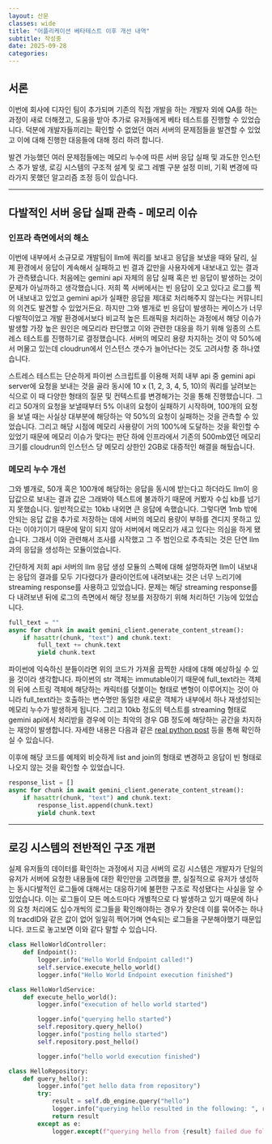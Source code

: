 ```yaml
---
layout: 산문
classes: wide
title: "어플리케이션 베타테스트 이후 개선 내역"
subtitle: 작성중
date: 2025-09-28
categories: 
---
```


## 서론

이번에 회사에 디자인 팀이 추가되며 기존의 직접 개발을 하는 개발자 외에 QA를 하는 과정이 새로
더해졌고, 도움을 받아 추가로 유저들에게 베타 테스트를 진행할 수 있었습니다. 덕분에 개발자들끼리는
확인할 수 없었던 여러 서버의 문제점들을 발견할 수 있었고 이에 대해 진행한 대응들에 대해 정리
하려 합니다.

발견 가능했던 여러 문제점들에는 메모리 누수에 따른 서버 응답 실패 및 과도한 인스턴스 추가 발생,
로깅 시스템의 구조적 설계 및 로그 레벨 구분 설정 미비, 기획 변경에 따라가지 못했던 알고리즘
조정 등이 있습니다.

---

## 다발적인 서버 응답 실패 관측 - 메모리 이슈

### 인프라 측면에서의 해소

이번에 내부에서 소규모로 개발팀이 llm에 쿼리를 보내고 응답을 보냈을 때와 달리, 실제 환경에서
응답이 계속해서 실패하고 빈 결과 값만을 사용자에게 내보내고 있는 결과가 관측됐습니다. 처음에는
gemini api 자체의 응답 실패 혹은 빈 응답이 발생하는 것이 문제가 아닐까하고 생각했습니다. 저희
쪽 서버에서는 빈 응답이 오고 있다고 로그를 찍어 내보내고 있었고 gemini api가 실패한 응답을
제대로 처리해주지 않는다는 커뮤니티의 의견도 발견할 수 있었거든요. 하지만 그와 별개로 빈 응답이
발생하는 케이스가 너무 다발적이었고 개발 환경에서보다 비교적 높은 트래픽을 처리하는 과정에서
해당 이슈가 발생할 가장 높은 원인은 메모리라 판단했고 이와 관련한 대응을 하기 위해 일종의
스트레스 테스트를 진행하기로 결정했습니다. 서버의 메모리 용량 차지하는 것이 약 50%에서 머물고
있는데 cloudrun에서 인스턴스 갯수가 늘어난다는 것도 고려사항 중 하나였습니다.

스트레스 테스트는 단순하게 파이썬 스크립트를 이용해 저희 내부 api 중 gemini api server에
요청을 보내는 것을 골라 동시에 10 x (1, 2, 3, 4, 5, 10)의 쿼리를 날려보는 식으로 이 때
다양한 형태의 질문 및 컨텍스트를 변경해가는 것을 통해 진행했습니다. 그리고 50개의 요청을 보낼때부터
5% 이내의 요청이 실패하기 시작하며, 100개의 요청을 보낼 때는 사실상 대부분에 해당하는 약
50%의 요청이 실패하는 것을 관측할 수 있었습니다. 그리고 해당 시점에 메모리 사용량이 거의
100%에 도달하는 것을 확인할 수 있었기 때문에 메모리 이슈가 맞다는 판단 하에 인프라에서 기존의
500mb였던 메모리 크기를 cloudrun의 인스턴스 당 메모리 상한인 2GB로 대증적인 해결을 해뒀습니다.

### 메모리 누수 개선

그와 별개로, 50개 혹은 100개에 해당하는 응답을 동시에 받는다고 하더라도 llm이 응답값으로
보내는 결과 값은 그래봐야 텍스트에 불과하기 때문에 커봤자 수십 kb를 넘기지 못했습니다. 일반적으로는
10kb 내외면 큰 응답에 속했습니다. 그렇다면 1mb 밖에 안되는 응답 값을 추가로 저장하는 데에
서버의 메모리 용량이 부하를 견디지 못하고 있다는 이야기이기 때문에 말이 되지 않아 서버에서
메모리가 새고 있다는 의심을 하게 됐습니다. 그래서 이와 관련해서 조사를 시작했고 그 주 범인으로
추측되는 것은 단연 llm과의 응답을 생성하는 모듈이었습니다.

간단하게 저희 api 서버의 llm 응답 생성 모듈의 스펙에 대해 설명하자면 llm이 내보내는 응답의
결과를 모두 기다렸다가 클라이언트에 내려보내는 것은 너무 느리기에 streaming response를
사용하고 있었습니다. 문제는 해당 streaming response를 다 내려보낸 뒤에 로그의 측면에서
해당 정보를 저장하기 위해 처리하던 기능에 있었습니다.

```python
full_text = ""
async for chunk in await gemini_client.generate_content_stream():
    if hasattr(chunk, "text") and chunk.text:
        full_text += chunk.text
        yield chunk.text
```

파이썬에 익숙하신 분들이라면 위의 코드가 가져올 끔찍한 사태에 대해 예상하실 수 있을 것이라
생각합니다. 파이썬의 str 객체는 immutable이기 때문에 full_text라는 객체의 뒤에 스트링 객체에
해당하는 캐릭터를 덧붙이는 형태로 변형이 이루어지는 것이 아니라 full_text라는 호출하는 변수명만
동일한 새로운 객체가 내부에서 하나 재생성되는 메모리 누수가 발생하게 됩니다. 그리고 10kb 정도의
텍스트를 streaming 형태로 gemini api에서 처리받을 경우에 이는 최악의 경우 GB 정도에 해당하는
공간을 차지하는 재앙이 발생합니다. 자세한 내용은 다음과 같은 [real python post](https://realpython.com/python-string-concatenation/)
등을 통해 확인하실 수 있습니다.

이후에 해당 코드를 예제외 비슷하게 list and join의 형태로 변경하고 응답이 빈 형태로 나오지
않는 것을 확인할 수 있었습니다.

```python
response_list = []
async for chunk in await gemini_client.generate_content_stream():
    if hasattr(chunk, "text") and chunk.text:
        response_list.append(chunk.text)
        yield chunk.text
```

---

## 로깅 시스템의 전반적인 구조 개편

실제 유저들의 데이터를 확인하는 과정에서 지금 서버의 로깅 시스템은 개발자가 단일의 유저가
서버에 요청한 내용들에 대한 확인만을 고려했을 뿐, 실질적으로 유저가 생성하는 동시다발적인
로그들에 대해서는 대응하기에 불편한 구조로 작성됐다는 사실을 알 수 있었습니다. 이는 로그들이
모든 메소드마다 개별적으로 다 발생하고 있기 때문에 하나의 요청 처리에도 십수개씩의 로그들을
확인해야하는 경우가 잦은데 이를 묶어주는 하나의 tracdID와 같은 값이 없어 일일히 찍어가며
연속되는 로그들을 구분해야했기 때문입니다. 코드로 놓고보면 이와 같다 말할 수 있습니다.

```python
class HelloWorldController:
    def Endpoint():
        logger.info("Hello World Endpoint called!")
        self.service.execute_hello_world()
        logger.info("Hello World Endpoint execution finished")

class HelloWorldService:
    def execute_hello_world():
        logger.info("execution of hello world started")

        logger.info("querying hello started")
        self.repository.query_hello()
        logger.info("posting hello started")
        self.repository.post_hello()

        logger.info("hello world execution finished")

class HelloRepository:
    def query_hello():
        logger.info("get hello data from repository")
        try:
            result = self.db_engine.query("hello")
            logger.info("querying hello resulted in the following: ", result)
            return result
        except as e:
            logger.except(f"querying hello from {result} failed due following", e)
```
